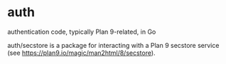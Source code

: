 # auth
authentication code, typically Plan 9-related, in Go

auth/secstore is a package for interacting with a Plan 9 secstore service
(see https://plan9.io/magic/man2html/8/secstore).
